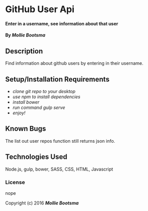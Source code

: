 # GitHub User Api

#### Enter in a username, see information about that user

#### By _**Mollie Bootsma**_

## Description

Find information about github users by entering in their username.

## Setup/Installation Requirements

* _clone git repo to your desktop_
* _use npm to install dependencies_
* _install bower_
* _run command gulp serve_
* _enjoy!_


## Known Bugs

The list out user repos function still returns json info.


## Technologies Used

Node.js, gulp, bower, SASS, CSS, HTML, Javascript

### License

nope

Copyright (c) 2016 **_Mollie Bootsma_**
